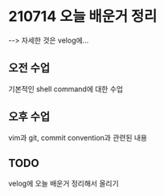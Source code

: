 # 210714 오늘 배운거 정리


--> 자세한 것은 velog에...


## 오전 수업

기본적인 shell command에 대한 수업

## 오후 수업

vim과 git, commit convention과 관련된 내용


## TODO

velog에 오늘 배운거 정리해서 올리기

